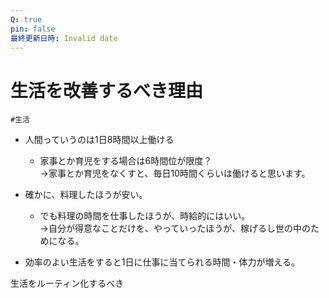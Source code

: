 ```yaml
---
Q: true
pin: false
最終更新日時: Invalid date
---
```

# 生活を改善するべき理由

`#生活`

- 人間っていうのは1日8時間以上働ける
    - 家事とか育児をする場合は6時間位が限度？  
        →家事とか育児をなくすと、毎日10時間くらいは働けると思います。  
        
- 確かに、料理したほうが安い。
    - でも料理の時間を仕事したほうが、時給的にはいい。  
        →自分が得意なことだけを、やっていったほうが、稼げるし世の中のためになる。  
        
- 効率のよい生活をすると1日に仕事に当てられる時間・体力が増える。

生活をルーティン化するべき